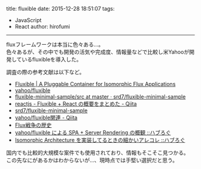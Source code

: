 title: fluxible
date: 2015-12-28 18:51:07
tags:
- JavaScript
- React
author: hirofumi

---
fluxフレームワークは本当に色々ある…。  
色々あるが、その中でも開発の活気や完成度、情報量などで比較し米Yahooが開発しているfluxibleを導入した。

調査の際の参考文献は以下など。

-   [Fluxible | A Pluggable Container for Isomorphic Flux Applications](http://fluxible.io/)
-   [yahoo/fluxible](https://github.com/yahoo/fluxible)
-   [fluxible-minimal-sample/src at master · srd7/fluxible-minimal-sample](https://github.com/srd7/fluxible-minimal-sample/tree/master/src)
-   [reactjs - Fluxible + React の概要をまとめた - Qiita](http://qiita.com/srd7/items/85e89f16b1b390170579)
-   [srd7/fluxible-minimal-sample](https://github.com/srd7/fluxible-minimal-sample)
-   [yahoo/fluxible関連 - Qiita](http://qiita.com/kamijin_fanta/items/c82b234ed79666b64f57)
-   [Flux戦争の歴史](https://gist.github.com/fand/b465ca6785c502478384)
-   [yahoo/fluxible による SPA + Server Rendering の概観 ::ハブろぐ](https://havelog.ayumusato.com/develop/javascript/e675-spa_and_server_rendering_with_fluxible.html)
-   [Isomorphic Architecture を実装してるときの細かいアレコレ ::ハブろぐ](https://havelog.ayumusato.com/develop/javascript/e682-universal_architecture_tips.html)

国内でも比較的大規模な案件でも使用されており、情報もそこそこ見つかる。  
この先なにがあるかはわからないが…、現時点では手堅い選択だと思う。